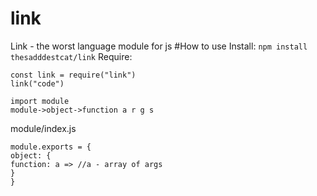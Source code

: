 # link
Link - the worst language module  for js
#How to use
Install: `npm install thesadddestcat/link`
Require:
```
const link = require("link")
link("code")
```
```
import module
module->object->function a r g s
```

module/index.js
```
module.exports = {
object: {
function: a => //a - array of args
}
}
```
